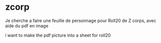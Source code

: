 # zcorp

Je cherche a faire une feuille de personnage pour Roll20 de Z corps, avec aide du pdf en image

i want to make the pdf picture into a sheet for roll20
